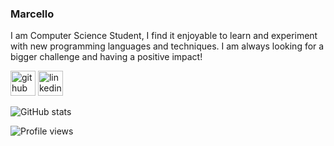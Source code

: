 ### Marcello
I am Computer Science Student, I find it enjoyable to learn and experiment with new programming languages and techniques. I am always looking for a bigger challenge and having a positive impact!



[<img src='https://cdn.jsdelivr.net/npm/simple-icons@3.0.1/icons/github.svg' alt='github' height='40'>](https://github.com/Marcello1099)  [<img src='https://cdn.jsdelivr.net/npm/simple-icons@3.0.1/icons/linkedin.svg' alt='linkedin' height='40'>](https://www.linkedin.com/in/marcello-mariani-m/)  

![GitHub stats](https://github-readme-stats.vercel.app/api?username=Marcello1099&show_icons=true&count_private=true)  

![Profile views](https://gpvc.arturio.dev/Marcello1099)  
